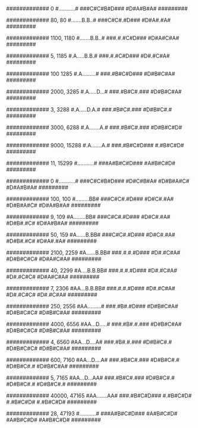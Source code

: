 ############# 0
#...........#
###C#C#B#D###
  #D#A#B#A#
  #########

############# 80, 80
#.......B.B..#
###C#C#.#D###
  #D#A#.#A#
  #########

############# 1100, 1180
#.......B.B..#
###.#.#C#D###
  #D#A#C#A#
  #########

############# 5, 1185
#.A.....B.B.#
###.#.#C#D###
  #D#.#C#A#
  #########

############# 100 1285
#.A.........#
###.#B#C#D###
  #D#B#C#A#
  #########

############# 2000, 3285
#.A.....D...#
###.#B#C#.###
  #D#B#C#A#
  #########

############# 3, 3288
#.A.....D.A.#
###.#B#C#.###
  #D#B#C#.#
  #########

############# 3000, 6288
#.A.......A.#
###.#B#C#.###
  #D#B#C#D#
  #########

############# 9000, 15288
#.A.......A.#
###.#B#C#D###
  #.#B#C#D#
  #########

############# 11, 15299
#...........#
###A#B#C#D###
  #A#B#C#D#
  #########










############# 0
#...........#
###C#C#B#D###
  #D#C#B#A#
  #D#B#A#C#
  #D#A#B#A#
  #########

############# 100, 100
#.........BB#
###C#C#.#D###
  #D#C#.#A#
  #D#B#A#C#
  #D#A#B#A#
  #########

############# 9, 109
#A........BB#
###C#C#.#D###
  #D#C#.#A#
  #D#B#.#C#
  #D#A#B#A#
  #########

############# 50, 159
#A......B.BB#
###C#C#.#D###
  #D#C#.#A#
  #D#B#.#C#
  #D#A#.#A#
  #########

############# 2100, 2259
#A......B.BB#
###.#.#.#D###
  #D#.#C#A#
  #D#B#C#C#
  #D#A#C#A#
  #########

############# 40, 2299
#A....B.B.BB#
###.#.#.#D###
  #D#.#C#A#
  #D#.#C#C#
  #D#A#C#A#
  #########

############# 7, 2306
#AA...B.B.BB#
###.#.#.#D###
  #D#.#C#A#
  #D#.#C#C#
  #D#.#C#A#
  #########

############# 250, 2556
#AA.........#
###.#B#.#D###
  #D#B#C#A#
  #D#B#C#C#
  #D#B#C#A#
  #########

############# 4000, 6556
#AA...D.....#
###.#B#.#.###
  #D#B#C#A#
  #D#B#C#C#
  #D#B#C#A#
  #########

############# 4, 6560
#AA...D....A#
###.#B#.#.###
  #D#B#C#.#
  #D#B#C#C#
  #D#B#C#A#
  #########

############# 600, 7160
#AA...D....A#
###.#B#C#.###
  #D#B#C#.#
  #D#B#C#.#
  #D#B#C#A#
  #########

############# 5, 7165
#AA...D...AA#
###.#B#C#.###
  #D#B#C#.#
  #D#B#C#.#
  #D#B#C#.#
  #########

############# 40000, 47165
#AA.......AA#
###.#B#C#D###
  #.#B#C#D#
  #.#B#C#D#
  #.#B#C#D#
  #########

############# 28, 47193
#...........#
###A#B#C#D###
  #A#B#C#D#
  #A#B#C#D#
  #A#B#C#D#
  #########
